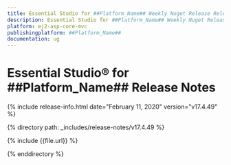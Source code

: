 ```yaml
---
title: Essential Studio for ##Platform_Name## Weekly Nuget Release Release Notes  
description: Essential Studio for ##Platform_Name## Weekly Nuget Release Release Notes  
platform: ej2-asp-core-mvc
publishingplatform: ##Platform_Name##
documentation: ug
---
```


# Essential Studio&reg; for  ##Platform_Name##  Release Notes  

{% include release-info.html date="February 11, 2020"   version="v17.4.49"  %} 

{% directory path: _includes/release-notes/v17.4.49 %}

{% include {{file.url}} %}

{% enddirectory %}
